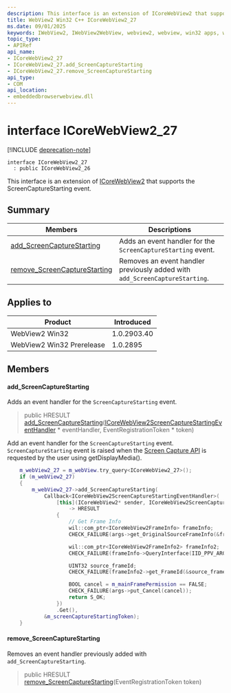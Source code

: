 ```yaml
---
description: This interface is an extension of ICoreWebView2 that supports the ScreenCaptureStarting event.
title: WebView2 Win32 C++ ICoreWebView2_27
ms.date: 09/01/2025
keywords: IWebView2, IWebView2WebView, webview2, webview, win32 apps, win32, edge, ICoreWebView2, ICoreWebView2Controller, browser control, edge html, ICoreWebView2_27
topic_type: 
- APIRef
api_name:
- ICoreWebView2_27
- ICoreWebView2_27.add_ScreenCaptureStarting
- ICoreWebView2_27.remove_ScreenCaptureStarting
api_type:
- COM
api_location:
- embeddedbrowserwebview.dll
---
```


# interface ICoreWebView2_27

[!INCLUDE [deprecation-note](../includes/deprecation-note.md)]

```
interface ICoreWebView2_27
  : public ICoreWebView2_26
```

This interface is an extension of [ICoreWebView2](icorewebview2.md#icorewebview2) that supports the ScreenCaptureStarting event.

## Summary

 Members                        | Descriptions
--------------------------------|---------------------------------------------
[add_ScreenCaptureStarting](#add_screencapturestarting) | Adds an event handler for the `ScreenCaptureStarting` event.
[remove_ScreenCaptureStarting](#remove_screencapturestarting) | Removes an event handler previously added with `add_ScreenCaptureStarting`.

## Applies to

Product                         | Introduced
--------------------------------|---------------------------------------------
WebView2 Win32            |    1.0.2903.40
WebView2 Win32 Prerelease |    1.0.2895

## Members

#### add_ScreenCaptureStarting

Adds an event handler for the `ScreenCaptureStarting` event.

> public HRESULT [add_ScreenCaptureStarting](#add_screencapturestarting)([ICoreWebView2ScreenCaptureStartingEventHandler](icorewebview2screencapturestartingeventhandler.md#icorewebview2screencapturestartingeventhandler) * eventHandler, EventRegistrationToken * token)

Add an event handler for the `ScreenCaptureStarting` event. `ScreenCaptureStarting` event is raised when the [Screen Capture API](https://www.w3.org/TR/screen-capture/) is requested by the user using getDisplayMedia(). 
```cpp
    m_webView2_27 = m_webView.try_query<ICoreWebView2_27>();
    if (m_webView2_27)
    {
        m_webView2_27->add_ScreenCaptureStarting(
            Callback<ICoreWebView2ScreenCaptureStartingEventHandler>(
                [this](ICoreWebView2* sender, ICoreWebView2ScreenCaptureStartingEventArgs* args)
                    -> HRESULT
                {
                    // Get Frame Info
                    wil::com_ptr<ICoreWebView2FrameInfo> frameInfo;
                    CHECK_FAILURE(args->get_OriginalSourceFrameInfo(&frameInfo));

                    wil::com_ptr<ICoreWebView2FrameInfo2> frameInfo2;
                    CHECK_FAILURE(frameInfo->QueryInterface(IID_PPV_ARGS(&frameInfo2)));

                    UINT32 source_frameId;
                    CHECK_FAILURE(frameInfo2->get_FrameId(&source_frameId));

                    BOOL cancel = m_mainFramePermission == FALSE;
                    CHECK_FAILURE(args->put_Cancel(cancel));
                    return S_OK;
                })
                .Get(),
            &m_screenCaptureStartingToken);
    }
```

#### remove_ScreenCaptureStarting

Removes an event handler previously added with `add_ScreenCaptureStarting`.

> public HRESULT [remove_ScreenCaptureStarting](#remove_screencapturestarting)(EventRegistrationToken token)

